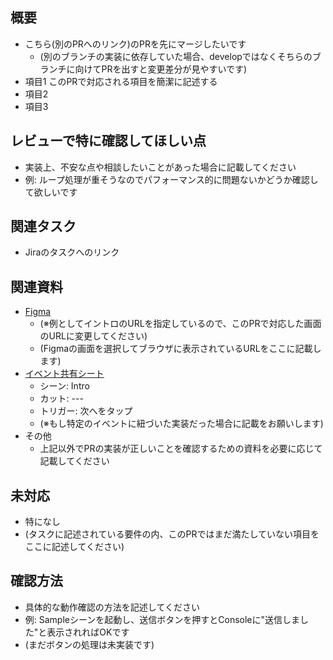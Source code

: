 ## 概要

- こちら(別のPRへのリンク)のPRを先にマージしたいです
  - (別のブランチの実装に依存していた場合、developではなくそちらのブランチに向けてPRを出すと変更差分が見やすいです)
- 項目1 このPRで対応される項目を簡潔に記述する
- 項目2
- 項目3

## レビューで特に確認してほしい点

- 実装上、不安な点や相談したいことがあった場合に記載してください
- 例: ループ処理が重そうなのでパフォーマンス的に問題ないかどうか確認して欲しいです

## 関連タスク

- Jiraのタスクへのリンク

## 関連資料

- [Figma](https://www.figma.com/file/4w4BbNEO88xEBBvLITv1kn/Itabashi-AREscapeGame?type=design&node-id=133-2&mode=design&t=maoSRVYhmRK1Ba5R-0)
  - (※例としてイントロのURLを指定しているので、このPRで対応した画面のURLに変更してください)
  - (Figmaの画面を選択してブラウザに表示されているURLをここに記載します)
- [イベント共有シート](https://docs.google.com/spreadsheets/d/1yrTAREBTFaFOxbDtGR-U8Y7U6xm58JhQNJy08hubZFs/edit#gid=841902800)
  - シーン: Intro
  - カット: ---
  - トリガー: 次へをタップ
  - (※もし特定のイベントに紐づいた実装だった場合に記載をお願いします)
- その他
  - 上記以外でPRの実装が正しいことを確認するための資料を必要に応じて記載してください

## 未対応

- 特になし
- (タスクに記述されている要件の内、このPRではまだ満たしていない項目をここに記述してください)

## 確認方法

- 具体的な動作確認の方法を記述してください
- 例: Sampleシーンを起動し、送信ボタンを押すとConsoleに"送信しました"と表示されればOKです
- (まだボタンの処理は未実装です)
